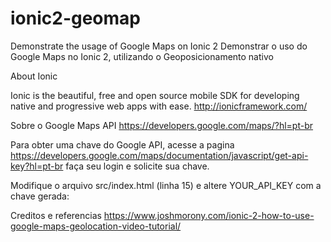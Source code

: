 # ionic2-geomap
Demonstrate the usage of Google Maps on Ionic 2
Demonstrar o uso do Google Maps no Ionic 2, utilizando o Geoposicionamento nativo

About Ionic

Ionic is the beautiful, free and open source mobile SDK for developing native and progressive web apps with ease.
http://ionicframework.com/ 

Sobre o Google Maps API
https://developers.google.com/maps/?hl=pt-br

Para obter uma chave do Google API, acesse a pagina https://developers.google.com/maps/documentation/javascript/get-api-key?hl=pt-br faça seu login e solicite sua chave.

Modifique o arquivo src/index.html (linha 15) e altere YOUR_API_KEY com a chave gerada:
<script async defer src="https://maps.googleapis.com/maps/api/js?key=YOUR_API_KEY&callback=initMap"></script>


Creditos e referencias
https://www.joshmorony.com/ionic-2-how-to-use-google-maps-geolocation-video-tutorial/
